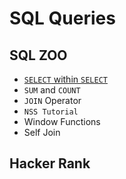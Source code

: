# SQL Queries

## SQL ZOO
- [`SELECT` within `SELECT`](https://github.com/jasonmchlee/sql-practice/blob/master/sql/SELECT%20within%20SELECT.md)
- `SUM` and `COUNT`
- `JOIN` Operator
- `NSS Tutorial`
- Window Functions
- Self Join

## Hacker Rank

